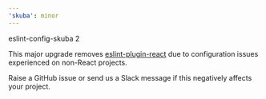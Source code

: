 ```yaml
---
'skuba': minor
---
```


eslint-config-skuba 2

This major upgrade removes [eslint-plugin-react](https://github.com/jsx-eslint/eslint-plugin-react) due to configuration issues experienced on non-React projects.

Raise a GitHub issue or send us a Slack message if this negatively affects your project.
